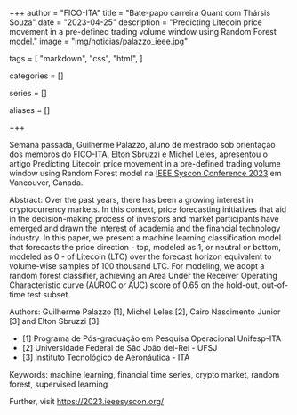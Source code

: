 +++
author = "FICO-ITA"
title = "Bate-papo carreira Quant com Thársis Souza"
date = "2023-04-25"
description = "Predicting Litecoin price movement in a pre-defined trading volume window using Random Forest model."
image = "img/noticias/palazzo_ieee.jpg"

tags = [
    "markdown",
    "css",
    "html",
]

categories = []

series = []

aliases = []

+++

Semana passada, Guilherme Palazzo, aluno de mestrado sob orientação dos membros do FICO-ITA, Elton Sbruzzi e Michel Leles, apresentou o artigo Predicting Litecoin price movement in a pre-defined trading volume window using Random Forest model na [IEEE Syscon Conference 2023](https://2023.ieeesyscon.org/) em Vancouver, Canada.

Abstract: Over the past years, there has been a growing interest in cryptocurrency markets. In this context, price forecasting initiatives that aid in the decision-making process of investors and market participants have emerged and drawn the interest of academia and the financial technology industry. In this paper, we present a machine learning classification model that forecasts the price direction - top, modeled as 1, or neutral or bottom, modeled as 0 - of Litecoin (LTC) over the forecast horizon equivalent to volume-wise samples of 100 thousand LTC. For modeling, we adopt a random forest classifier, achieving an Area Under the Receiver Operating Characteristic curve (AUROC or AUC) score of 0.65 on the hold-out, out-of-time test subset.

Authors: Guilherme Palazzo [1], Michel Leles [2], Cairo Nascimento Junior [3] and Elton Sbruzzi [3]

- [1] Programa de Pós-graduação em Pesquisa Operacional Unifesp-ITA
- [2] Universidade Federal de São João del-Rei - UFSJ
- [3] Instituto Tecnológico de Aeronáutica - ITA 

Keywords: machine learning, financial time series, crypto market, random forest, supervised learning

Further, visit https://2023.ieeesyscon.org/